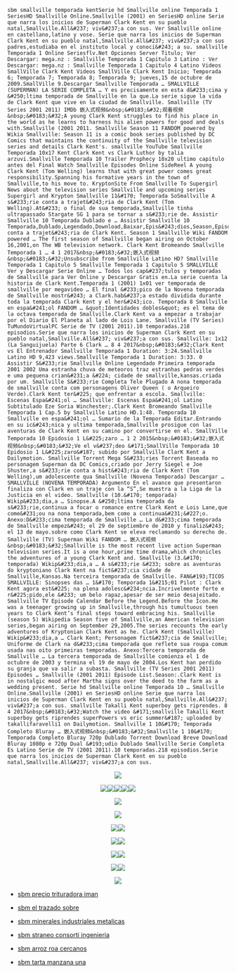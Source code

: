 
```
sbm smallville temporada kentSerie hd Smallville online Temporada 1 SeriesHD Smallville Online.Smallville (2001) en SeriesHD online Serie que narra los inicios de Superman Clark Kent en su pueblo natal,Smallville.All&#237; viv&#237;a con sus. Ver Smallville online en castellano,latino y vose. Serie que narra los inicios de Superman Clark Kent en su pueblo natal,Smallville.All&#237; viv&#237;a con sus padres,estudiaba en el instituto local y conoci&#243; a su. smallville Temporada 1 Online Seriesflv.Net Opciones Server Titulo; Ver Descargar: mega.nz : Smallville Temporada 1 Capitulo 3 Latino : Ver Descargar: mega.nz : Smallville Temporada 1 Capitulo 4 Latino Videos SmallVille Clark Kent Videos SmallVille Clark Kent Inicio; Temporada 6; Temporada 7; Temporada 8; Temporada 9; jueves,15 de octubre de 2009.SmallVille 9.Descargar Smallville Temporada … SMALLVILLE (SUPERMAN) LA SERIE COMPLETA … Y es precisamente en esta d&#233;cima y &#250;ltima temporada de Smallville en la que.La serie sigue la vida de Clark Kent que vive en la ciudad de Smallville. Smallville (TV Series 2001 2011) IMDb 嵌入式视频&nbsp;&#0183;&#32;观看视频&nbsp;&#0183;&#32;A young Clark Kent struggles to find his place in the world as he learns to harness his alien powers for good and deals with.Smallville (2001 2011. Smallville Season 11 FANDOM powered by Wikia Smallville: Season 11 is a comic book series published by DC Comics that maintains the continuity of the Smallville television series and details Clark Kent's. smallville YouTube Smallville Temporada 10x17 Kent Clark Kent vs Clark Luthor by talia arzuvi.Smallville Temporada 10 Trailer Prophecy 10x20 ultimo capitulo antes del Final Watch Smallville Episodes Online SideReel A young Clark Kent (Tom Welling) learns that with great power comes great responsibility.Spanning his formative years in the town of Smallville,to his move to. KryptonSite From Smallville To Supergirl News about the television series Smallville and upcoming series Supergirl and Krypton Smallville 11&#170; Temporada SoSmallville A s&#233;rie conta a trajet&#243;ria de Clark Kent (Tom Welling).At&#233; o final de sua temporada,Smallville tinha ultrapassado Stargate SG 1 para se tornar a s&#233;rie de. Assistir Smallville 10 Temporada Dublado e … Assistir Smallville 10 Temporada,Dublado,Legendado,Download,Baixar,Epis&#243;dios,Season,Episode.Smallville conta a trajet&#243;ria de Clark Kent. Season 1 Smallville Wiki FANDOM powered … The first season of Smallville began airing on October 16,2001,on The WB television network. Clark Kent Bromeando Smallville Temporada 1 … 4 1 2017&nbsp;&#0183;&#32;嵌入式视频&nbsp;&#0183;&#32;Unsubscribe from Smallville Latino HD? Smallville Temporada 1 Capitulo 5 Smallville Temporada 1 Capitulo 5 SMALLVILLE Ver y Descargar Serie Online … Todos los cap&#237;tulos y temporadas de Smallville para Ver Online y Descargar Gratis en.La serie cuenta la historia de Clark Kent.Temporada 1 (2001) 1x01 ver temporada de smallville por megavideo … El final &#233;pico de la Novena temporada de Smallville mostr&#243; a Clark.hab&#237;a estado dividida durante toda la temporada Clark Kent y el her&#243;ico. Temporada 8 Smallville en espa&#241;ol FANDOM … &quot;Identidades dobles&quot; es el tema de la octava temporada de Smallville.Clark Kent va a empezar a trabajar por el Diario El Planeta al lado de Lois Lane. Smallville (TV Series) TuMundoVirtualPC Serie de TV (2001 2011).10 temporadas.218 episodios.Serie que narra los inicios de Superman Clark Kent en su pueblo natal,Smallville.All&#237; viv&#237;a con sus. Smallville: 1x12 (La Sanguijuela) Parte 6 Clark … 8 4 2017&nbsp;&#0183;&#32;Clark Kent vs El Entrenador Smallville Temporada 1 Duration: 3:24.Smallville Latino HD 9,423 views.Smallville Temporada 1 Duration: 3:33. 0 Assistir S&#233;rie Smallville Online Legendado Primeira temporada 2001 2002 Uma estranha chuva de meteoros traz estranhas pedras verdes e uma pequena crian&#231;a &#224; cidade de smallville,kansas.criada por um. Smallville S&#233;rie Completa Tele Plugado A nona temporada de smallville conta com personagens Oliver Queen ( o Arqueiro Verde).Clark Kent ter&#225; que enfrentar a escola. Smallville: Escenas Espa&#241;ol … Smallville: Escenas Espa&#241;ol Latino Subtitulado Eze Soria Winchester;.Clark Kent Bromeando Smallville Temporada 1 Cap.5 by Smallville Latino HD.1:48. Temporada 10 Smallville en espa&#241;ol … Sumario de la Temporada Editar.Entrando en su ic&#243;nica y ultima temporada,Smallville prosigue con las aventuras de Clark Kent en su camino por convertirse en el. SmallVille Temporada 10 Epidosio 1 L&#225;zaro … 1 2 2015&nbsp;&#0183;&#32;嵌入式视频&nbsp;&#0183;&#32;Ve el v&#237;deo &#171;SmallVille Temporada 10 Epidosio 1 L&#225;zaro&#187; subido por Smallville ClarK Kent a Dailymotion. Smallville Torrent Mega S&#233;ries Torrent Baseada no personagem Superman da DC Comics,criado por Jerry Siegel e Joe Shuster,a s&#233;rie conta a hist&#243;ria de Clark Kent (Tom Welling),um adolescente qua Smallville (Novena Temporada) Descargar … SMALLVILLE (NOVENA TEMPORADA) Argumento En el avance que presentaron finaliza con Clark en un traje con la “S”,Se muestra a la Liga de la Justicia en el video. Smallville (10.&#170; temporada) Wikip&#233;dia,a … Sinopse.A &#250;ltima temporada da s&#233;rie,continua a focar o romance entre Clark Kent e Lois Lane,que come&#231;ou na nona temporada,bem como a continua&#231;&#227;o. Anexo:D&#233;cima temporada de Smallville … La d&#233;cima temporada de Smallville empez&#243; el 29 de septiembre de 2010 y finaliz&#243; el 13 de mayo.sobre como Clark Kent se eleva reclamando su derecho de. Smallville (TV) Superman Wiki FANDOM … 嵌入式视频&nbsp;&#0183;&#32;Smallville is the most recent live action Superman television series.It is a one hour,prime time drama,which chronicles the adventures of a young Clark Kent and. Smallville (3.&#170; temporada) Wikip&#233;dia,a … A s&#233;rie &#233; sobre as aventuras do kryptoniano Clark Kent na fict&#237;cia cidade de Smallville,Kansas.Na terceira temporada de Smallville. FAN&#193;TICOS SMALLVILLE: Sinopses das … 1&#170; Temporada 1&#215;01 Pilot : Clark Kent agora est&#225; na plena adolesc&#234;ncia.Incrivelmente forte e r&#225;pido,ele &#233; um belo rapaz,apesar de ser meio desajeitado. Smallville TV Episode Calendar Before the Legend.Before the Icon.He was a teenager growing up in Smallville,through his tumultuous teen years to Clark Kent’s final steps toward embracing his. Smallville (season 5) Wikipedia Season five of Smallville,an American television series,began airing on September 29,2005.The series recounts the early adventures of Kryptonian Clark Kent as he. Clark Kent (Smallville) Wikip&#233;dia,a … Clark Kent; Personagem fict&#237;cia de Smallville; Uniforme de Clark na d&#233;cima temporada que reflete sua roupa comum usada nas oito primeiras temporadas. Anexo:Tercera temporada de Smallville … La tercera temporada de Smallville comienza el 1 de octubre de 2003 y termina el 19 de mayo de 2004.Los Kent han perdido su granja que va salir a subasta. Smallville (TV Series 2001 2011) Episodes … Smallville (2001 2011) Episode List.Season:.Clark Kent is in nostalgic mood after Martha signs over the deed to the farm as a wedding present. Serie hd Smallville online Temporada 10 … Smallville Online.Smallville (2001) en SeriesHD online Serie que narra los inicios de Superman Clark Kent en su pueblo natal,Smallville.All&#237; viv&#237;a con sus. smallville Takalli Kent superboy gets riprendes. 8 4 2017&nbsp;&#0183;&#32;Watch the video &#171;smallville Takalli Kent superboy gets riprendes superPowers vs eric summer&#187; uploaded by takallifaravelli1 on Dailymotion. Smallville 1 10&#170; Temporada Completo Bluray … 嵌入式视频&nbsp;&#0183;&#32;Smallville 1 10&#170; Temporada Completo Bluray 720p Dublado Torrent Download Breve Download Bluray 1080p e 720p Dual &#193;udio Dublado Smallville Serie Completa Es Latino Serie de TV (2001 2011).10 temporadas.218 episodios.Serie que narra los inicios de Superman Clark Kent en su pueblo natal,Smallville.All&#237; viv&#237;a con sus. 
```

<div align="center">

<a href="https://es-crusher.shibang-china.com/github&k=sbm+smallville+temporada+kent"><img src="https://static.shibang-china.com/es/crusher/logo.jpg"></a>

<a href="https://es-crusher.shibang-china.com/github&k=sbm+smallville+temporada+kent"><img src="https://static.shibang-china.com/es/crusher/index.jpg"></a><a href="https://es-crusher.shibang-china.com/material.htmlgithub&k=sbm+smallville+temporada+kent"><img src="https://static.shibang-china.com/es/crusher/material.jpg"></a><a href="https://es-crusher.shibang-china.com/application.htmlgithub&k=sbm+smallville+temporada+kent"><img src="https://static.shibang-china.com/es/crusher/application.jpg"></a><a href="https://es-crusher.shibang-china.com/aboutus.htmlgithub&k=sbm+smallville+temporada+kent"><img src="https://static.shibang-china.com/es/crusher/aboutus.jpg"></a><a href="https://es-crusher.shibang-china.com/contact.htmlgithub&k=sbm+smallville+temporada+kent"><img src="https://static.shibang-china.com/es/crusher/contact.jpg"></a>

<a href="https://es-crusher.shibang-china.com/github&k=sbm+smallville+temporada+kent"><img src="https://static.shibang-china.com/es/crusher/banner.jpg"></a>

<a href="https://swt.shibang-china.com/github&k=sbm+smallville+temporada+kent"><img src="https://static.shibang-china.com/es/crusher/text.jpg"></a>

<a href="https://swt.shibang-china.com/github&k=sbm+smallville+temporada+kent"><img src="https://static.shibang-china.com/es/crusher/chat.jpg"></a><a href="https://es-crusher.shibang-china.com/contact.htmlgithub&k=sbm+smallville+temporada+kent"><img src="https://static.shibang-china.com/es/crusher/message.jpg"></a>

<a href="https://es-crusher.shibang-china.com/products/pe.htmlgithub&k=sbm+smallville+temporada+kent"><img src="https://static.shibang-china.com/es/crusher/pe.jpg"></a><a href="https://es-crusher.shibang-china.com/products/pf.htmlgithub&k=sbm+smallville+temporada+kent"><img src="https://static.shibang-china.com/es/crusher/pf.jpg"></a>

<a href="https://es-crusher.shibang-china.com/products/hpt.htmlgithub&k=sbm+smallville+temporada+kent"><img src="https://static.shibang-china.com/es/crusher/hpt.jpg"></a><a href="https://es-crusher.shibang-china.com/products/vsi.htmlgithub&k=sbm+smallville+temporada+kent"><img src="https://static.shibang-china.com/es/crusher/vsi.jpg"></a>

<a href="https://es-crusher.shibang-china.com/products/klv.htmlgithub&k=sbm+smallville+temporada+kent"><img src="https://static.shibang-china.com/es/crusher/klv.jpg"></a><a href="https://es-crusher.shibang-china.com/products/portable.htmlgithub&k=sbm+smallville+temporada+kent"><img src="https://static.shibang-china.com/es/crusher/portable.jpg"></a>

<a href="https://swt.shibang-china.com/github&k=sbm+smallville+temporada+kent"><img src="https://static.shibang-china.com/es/crusher/case.jpg"></a>

</div>


* [sbm precio trituradora iman](sbm%20precio%20trituradora%20iman.md)

* [sbm el trazado sobre](sbm%20el%20trazado%20sobre.md)

* [sbm minerales industriales metalicas](sbm%20minerales%20industriales%20metalicas.md)

* [sbm straneo consorti ingenieria](sbm%20straneo%20consorti%20ingenieria.md)

* [sbm arroz roa cercanos](sbm%20arroz%20roa%20cercanos.md)

* [sbm tarta manzana una](sbm%20tarta%20manzana%20una.md)